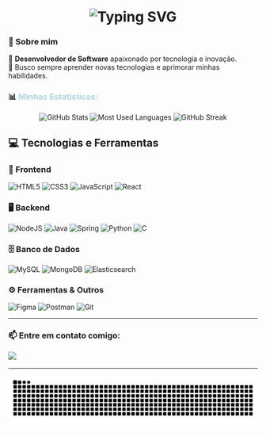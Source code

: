 <h1 align="center">
  <img src="https://readme-typing-svg.herokuapp.com/?color=ADD8E6&size=35&center=true&vCenter=true&width=1000&lines=Olá,+seja+bem-vindo!" alt="Typing SVG">
</h1>

### 🚀 Sobre mim
🔹 **Desenvolvedor de Software** apaixonado por tecnologia e inovação.  
🔹 Busco sempre aprender novas tecnologias e aprimorar minhas habilidades.  


### 📊 <span style="color:#ADD8E6">Minhas Estatísticas:</span>

<div align="center">
  <img height="180em" src="https://github-readme-stats.vercel.app/api?username=gustavo1902&show_icons=true&theme=transparent&title_color=ADD8E6&text_color=ADD8E6&icon_color=ADD8E6&border_color=ADD8E6&include_all_commits=true&count_private=true" alt="GitHub Stats">
  <img height="180em" src="https://github-readme-stats.vercel.app/api/top-langs/?username=gustavo1902&layout=compact&langs_count=16&theme=transparent&title_color=ADD8E6&text_color=ADD8E6&border_color=ADD8E6" alt="Most Used Languages">
  <img height="180em" src="https://github-readme-streak-stats.herokuapp.com/?user=gustavo1902&theme=transparent&border=ADD8E6&stroke=ADD8E6&ring=ADD8E6&fire=ADD8E6&currStreakLabel=ADD8E6&sideNums=ADD8E6&sideLabels=ADD8E6" alt="GitHub Streak">
</div>
  
</div>
<!--
<div align="center">
  <img src="https://github-readme-activity-graph.vercel.app/graph?username=gustavo1902&bg_color=000000&color=ADD8E6&title_color=ADD8E6&line=ADD8E6&point=ADD8E6&area_color=ADD8E6&area=true&hide_border=true&radius=10&height=250" alt="GitHub Activity Graph">
</div>
-->


## 💻 Tecnologias e Ferramentas

### 🚀 Frontend
![HTML5](https://img.shields.io/badge/html5-%23E34F26.svg?style=for-the-badge&logo=html5&logoColor=white)
![CSS3](https://img.shields.io/badge/css3-%231572B6.svg?style=for-the-badge&logo=css3&logoColor=white)
![JavaScript](https://img.shields.io/badge/javascript-%23323330.svg?style=for-the-badge&logo=javascript&logoColor=%23F7DF1E)
![React](https://img.shields.io/badge/react-%2320232a.svg?style=for-the-badge&logo=react&logoColor=%2361DAFB)

### 🖥️ Backend
![NodeJS](https://img.shields.io/badge/node.js-6DA55F?style=for-the-badge&logo=node.js&logoColor=white)
![Java](https://img.shields.io/badge/java-%23ED8B00.svg?style=for-the-badge&logo=openjdk&logoColor=white)
![Spring](https://img.shields.io/badge/spring-%236DB33F.svg?style=for-the-badge&logo=spring&logoColor=white)
![Python](https://img.shields.io/badge/python-3670A0?style=for-the-badge&logo=python&logoColor=ffdd54)
![C](https://img.shields.io/badge/c-%2300599C.svg?style=for-the-badge&logo=c&logoColor=white)

### 🗄️ Banco de Dados
![MySQL](https://img.shields.io/badge/MySQL-00000F?style=for-the-badge&logo=mysql&logoColor=white)
![MongoDB](https://img.shields.io/badge/MongoDB-4EA94B?logo=mongodb&logoColor=white&style=for-the-badge)
![Elasticsearch](https://img.shields.io/badge/elasticsearch-005571?style=for-the-badge&logo=elasticsearch&logoColor=white)

### ⚙️ Ferramentas & Outros
![Figma](https://img.shields.io/badge/figma-%23F24E1E.svg?style=for-the-badge&logo=figma&logoColor=white)
![Postman](https://img.shields.io/badge/Postman-FF6C37.svg?style=for-the-badge&logo=Postman&logoColor=white)
![Git](https://img.shields.io/badge/git-%23F05033.svg?style=for-the-badge&logo=git&logoColor=white)


---

### 📫 Entre em contato comigo:  
<a href="https://www.linkedin.com/in/gustavo-morais-costa/" target="_blank">
  <img src="https://img.shields.io/badge/LinkedIn-0A66C2?style=for-the-badge&logo=linkedin&logoColor=white">
</a>

---

<picture>
  <source media="(prefers-color-scheme: dark)" srcset="https://raw.githubusercontent.com/gustavo1902/gustavo1902/output/github-snake-dark.svg" />
  <source media="(prefers-color-scheme: light)" srcset="https://raw.githubusercontent.com/gustavo1902/gustavo1902/output/github-snake.svg" />
  <img alt="github-snake" src="https://raw.githubusercontent.com/gustavo1902/gustavo1902/output/github-snake.svg" />
</picture>
